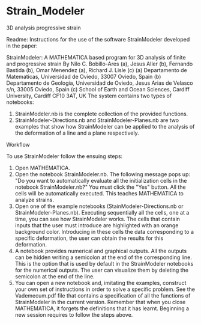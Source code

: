# Strain_Modeler
3D analysis progressive strain

Readme: Instructions for the use of the software StrainModeler developed in the paper:

StrainModeler: A MATHEMATICA based program for 3D analysis of finite and progressive strain 
By Nilo C. Bobillo-Ares (a), Jesus Aller (b), Fernando Bastida (b), Omar Menendez (a), Richard J. Lisle (c)
(a) Departamento de Matematicas, Universidad de Oviedo, 33007 Oviedo, Spain
(b) Departamento de Geologia, Universidad de Oviedo, Jesus Arias de Velasco s/n, 33005 Oviedo, Spain
(c) School of Earth and Ocean Sciences, Cardiff University, Cardiff CF10 3AT, UK
The system contains two types of notebooks: 
1. StrainModeler.nb is the complete collection of the provided functions.
2. StrainModeler-Directions.nb and StrainModeler-Planes.nb are two examples that show how StrainModeler can be applied to the analysis of the deformation of a line and a plane respectively.

Workflow

To use StrainModeler follow the ensuing steps:
1. Open MATHEMATICA.
2. Open the notebook StrainModeler.nb. The following message pops up:
"Do you want to automatically evaluate all the initialization cells in the notebook StrainModeler.nb?"
You must click the "Yes" button. All the cells will be automatically executed. This teaches MATHEMATICA to analyze strains.
3. Open one of the example notebooks (StainModeler-Directions.nb or StrainModeler-Planes.nb). Executing sequentially all the cells, one at a time, you can see how StrainModeler works. The cells that contain inputs that the user must introduce are highlighted with an orange background color. Introducing in these cells the data corresponding to a specific deformation, the user can obtain the results for this deformation. 
4. A notebook provides numerical and graphical outputs. All the outputs can be hidden writing a semicolon at the end of the corresponding line. This is the option that is used by default in the StrainModeler notebooks for the numerical outputs. The user can visualize them by deleting the semicolon at the end of the line.  
5. You can open a new notebook and, imitating the examples, construct your own set of instructions in order to solve a specific problem. See the Vademecum.pdf file that contains a specification of all the functions of StrainModeler in the current version.
Remember that when you close MATHEMATICA, it forgets the definitions that it has learnt. Beginning a new session requires to follow the steps above.

